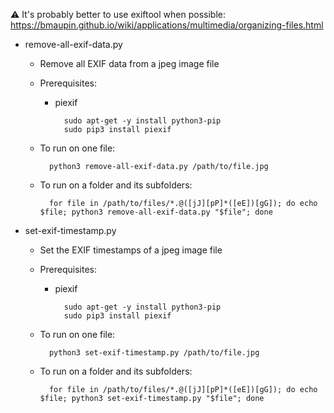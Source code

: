 ⚠ It's probably better to use exiftool when possible: https://bmaupin.github.io/wiki/applications/multimedia/organizing-files.html


- remove-all-exif-data.py
  - Remove all EXIF data from a jpeg image file
  - Prerequisites:
    - piexif
    
            sudo apt-get -y install python3-pip
            sudo pip3 install piexif
  - To run on one file:
  
          python3 remove-all-exif-data.py /path/to/file.jpg
  - To run on a folder and its subfolders:
  
          for file in /path/to/files/*.@([jJ][pP]*([eE])[gG]); do echo $file; python3 remove-all-exif-data.py "$file"; done
    
- set-exif-timestamp.py
  - Set the EXIF timestamps of a jpeg image file
  - Prerequisites:
    - piexif
    
            sudo apt-get -y install python3-pip
            sudo pip3 install piexif
  - To run on one file:
  
          python3 set-exif-timestamp.py /path/to/file.jpg
  - To run on a folder and its subfolders:
  
          for file in /path/to/files/*.@([jJ][pP]*([eE])[gG]); do echo $file; python3 set-exif-timestamp.py "$file"; done

